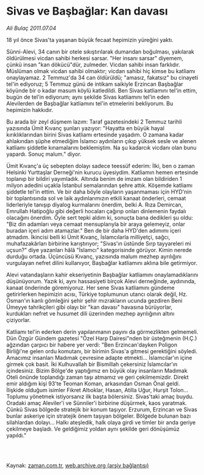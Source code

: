 # Sivas ve Başbağlar: Kan davası

*Ali Bulaç 2011.07.04*

<td class="columnist-detail">
<p>18 yıl önce Sivas'ta yaşanan büyük fecaat hepimizin yüreğini yaktı.</p>
<p>
<div id="haberMetinDiv">
<p>Sünni-Alevi, 34 canın bir otele sıkıştırılarak dumandan boğulması, yakılarak öldürülmesi vicdan sahibi herkesi sarsar. "Her insanı sarsar" diyemem, çünkü insan "kan dökücü"dür, zulmeder. Vicdan sahibi insan farklıdır. Müslüman olmak vicdan sahibi olmaktır; vicdan sahibi hiç kimse bu katliamı onaylayamaz. 2 Temmuz'da 34 can öldürüldü; "amasız, fakatsız" bu cinayeti tel'in ediyoruz; 5 Temmuz günü de intikam saikiyle Erzincan Başbağlar köyünde bir o kadar masum köylü katledildi. Ben Sivas katliamını tel'in ettim, bugün de tel'in ediyorum; aynı şekilde Sivas katliamını tel'in eden Alevilerden de Başbağlar katliamını tel'in etmelerini bekliyorum. Bu hepimizin hakkıdır.
<p> Bu arada bir zeyl düşmem lazım: Taraf gazetesindeki 2 Temmuz tarihli yazısında Ümit Kıvanç şunları yazıyor: "Hayatta en büyük hayal kırıklıklarından birini Sivas katliamı ertesinde yaşadım. O zamana kadar ahlakından şüphe etmediğim İslamcı aydınların çıkıp yüksek sesle ve alenen katliamı şiddetle kınamalarını beklemiştim. Na şu kadarcık vicdanı olan bunu yapardı. Sonuç malum." diyor.
<p> Ümit Kıvanç'a üç sebepten dolayı sadece teessüf ederim: İlki, ben o zaman Helsinki Yurttaşlar Derneği'nin kurucu üyesiydim. Katliamın hemen ertesinde toplanıp bir bildiri yayımladık. Altında benim de imzam olan bildiriden 1 milyon adedini uçakla İstanbul semalarından şehre attık. Köşemde katliamı şiddetle tel'in ettim. Ve bir daha böyle olayların yaşanmaması için HYD'nin bir toplantısında sol ve laik aydınlarımızın etkili kanaat önderleri, cemaat liderleriyle tanışıp diyalog kurmalarını önerdim, belki A. Rıza Demircan, Emrullah Hatipoğlu gibi değerli hocaları çağırıp onları dinlemenin faydalı olacağını önerdim. Öyle sert tepki aldım ki, sonuçta bana dedikleri şu oldu: "Biz din adamları veya cemaat mensuplarıyla bir araya gelemeyiz, onlar buradan içeri adım atamazlar." Ben de bir daha HYD'den adımımı içeri atmadım. İkincisi belli ki Ümit Kıvanç, İslamcılarla milliyetçi, sağcı, muhafazakârları birbirine karıştırıyor; "Sivas'ın üstünde Sırp tayyareleri mi uçsun?" diye yazanları hâlâ "İslamcı" kategorisinde görüyor. Kimin nerede durduğu ortada. Üçüncüsü Kıvanç, yazısında malum mezhep ayrılığını vurgulayan nefret dilini kullanıyor, Başbağlar katliamını aklına bile getirmiyor.
<p> Alevi vatandaşların kahir ekseriyetinin Başbağlar katliamını onaylamadıklarını düşünüyorum. Yazık ki, aynı hassasiyeti birçok Alevi derneğinde, aydınında, kanaat önderinde göremiyoruz. Her sene Sivas katliamını gündeme getirirlerken hepimizin acısı, Türkiye toplumunun utancı olarak değil, Hz. Osman'ın kanlı gömleğini şehir şehir mızrakların ucunda gezdiren Beni Ümeyye tahrikçileri gibi olayı bir "kan davası" havasına bürüyorlar, kurdukları nefret ve husumet dili üzerinden mezhep ayrılığının altını çiziyorlar.
<p> Katliamı tel'in ederken derin yapılanmanın payını da görmezlikten gelmemeli. Dün Özgür Gündem gazetesi "Özel Harp Dairesi"nden bir üsteğmenin (H.Ç.) ağzından çarpıcı bir habere yer verdi: "Ben Erzincan'dayken Poligon Birliği'ne gelen ordu komutanı, bir birimin Sivas'a gitmesi gerektiğini söyledi. Amacımız insanları Madımak çevresine adapte etmekti... İslamcılar'ın içine girmek çok basit. İki Kulhuvallah bir Bismillah çekersiniz İslamcılar'ın içindesiniz. Bizim Bölge'de yaptığımız en büyük olay insanların Madımak Oteli önünde toplandığı zaman taşı atmamız ve geri çekilmemizdir. Direkt emir aldığım kişi 93'te Teoman Koman, arkasından Osman Önal geldi. İlişkide olduğum isimler Fikret Altıoklar, Hasan, Atilla Uğur, Hurşit Tolon... Toplumu yönetmek istiyorsanız ilk başta bölersiniz. Sivas'taki amaç buydu. Oradaki amaç Aleviler'i ve Sünniler'i birbirine düşürmek, kaos yaratmak. Çünkü Sivas bölgede stratejik bir konum taşıyor. Erzurum, Erzincan ve Sivas bunlar askeriye için stratejik önem taşıyan bölgeler. Bölgede bulunan bazı silahlardan dolayı... Halkı ateşledik, halk olaya girdi ve timler bir anda geriye çekilmeye başladı. Ve geldiğimiz yoldan aynı şekilde geri dönüşümüz yapıldı." </p></p></p></p></p></div>
</p>


<p><br>
		 </br></p></td>

Kaynak: [zaman.com.tr](http://zaman.com.tr/yazar.do?yazino=1154041), [web.archive.org (arşiv bağlantısı)](http://web.archive.org/web/20110911110704/http://www.zaman.com.tr:80/yazar.do?yazino=1154041)
